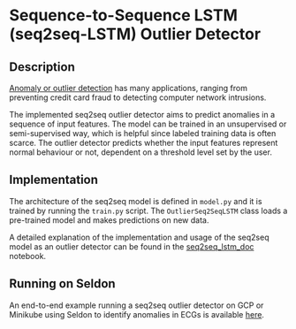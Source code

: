# Sequence-to-Sequence LSTM (seq2seq-LSTM) Outlier Detector

## Description

[Anomaly or outlier detection](https://en.wikipedia.org/wiki/Anomaly_detection) has many applications, ranging from preventing credit card fraud to detecting computer network intrusions. 

The implemented seq2seq outlier detector aims to predict anomalies in a sequence of input features. The model can be trained in an unsupervised or semi-supervised way, which is helpful since labeled training data is often scarce. The outlier detector predicts whether the input features represent normal behaviour or not, dependent on a threshold level set by the user.

## Implementation

The architecture of the seq2seq model is defined in ```model.py``` and it is trained by running the ```train.py``` script. The ```OutlierSeq2SeqLSTM``` class loads a pre-trained model and makes predictions on new data.

A detailed explanation of the implementation and usage of the seq2seq model as an outlier detector can be found in the [seq2seq_lstm_doc](./seq2seq_lstm_doc.ipynb) notebook.

## Running on Seldon

An end-to-end example running a seq2seq outlier detector on GCP or Minikube using Seldon to identify anomalies in ECGs is available [here](./seq2seq_lstm.ipynb).
